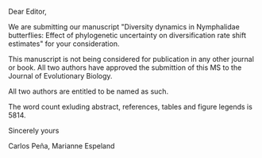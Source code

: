 Dear Editor,


We are submitting our manuscript "Diversity dynamics in Nymphalidae butterflies:
Effect of phylogenetic uncertainty on diversification rate shift estimates" for 
your consideration.

This manuscript is not being considered for publication in any other journal
or book. All two authors have approved the submittion of this MS to the 
Journal of Evolutionary Biology.

All two authors are entitled to be named as such.

The word count exluding abstract, references, tables and figure legends is
5814.


Sincerely yours


Carlos Peña, Marianne Espeland
